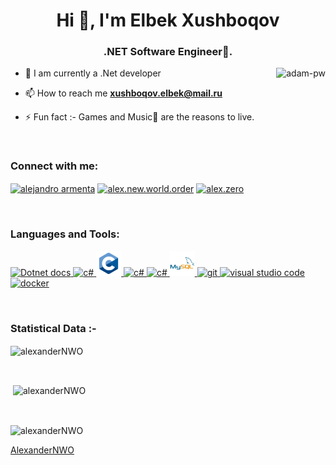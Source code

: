 <h1 align="center">Hi 👋, I'm Elbek Xushboqov</h1>
<h3 align="center"> .NET Software Engineer🌟.</h3>

<p><img align="right" src="https://github.com/Adam-pw/Adam-pw/blob/main/animation_500_kxa883sd.gif" alt="adam-pw" /></p>


- 🌱 I am currently a .Net developer

- 📫 How to reach me **xushboqov.elbek@mail.ru**

- ⚡ Fun fact :- Games and Music🎵 are the reasons to live.

<br>

<h3 align="left">Connect with me:</h3>
<p align="left">
  <a href="https://www.linkedin.com/in/elbek-khushboqoff-095779239/" target="blank"><img align="center"
      src="https://raw.githubusercontent.com/rahuldkjain/github-profile-readme-generator/master/src/images/icons/Social/linked-in-alt.svg"
      alt="alejandro armenta" height="30" width="40" /></a>
  <a href="https://www.instagram.com/khushboqof/" target="blank"><img align="center"
      src="https://raw.githubusercontent.com/rahuldkjain/github-profile-readme-generator/master/src/images/icons/Social/instagram.svg"
      alt="alex.new.world.order" height="30" width="40" /></a>
  <a href="https://t.me/khushboqoff" target="blank"><img align="center"
      src="https://upload.wikimedia.org/wikipedia/commons/thumb/8/82/Telegram_logo.svg/480px-Telegram_logo.svg.png"
      alt="alex.zero" height="30" width="40" /></a>
</p>

<br>

<h3 align="left">Languages and Tools:</h3>
<p align="left"> <a href="https://dotnet.microsoft.com/en-us//" target="_blank" rel="noreferrer"> <img
      src="https://upload.wikimedia.org/wikipedia/commons/thumb/7/7d/Microsoft_.NET_logo.svg/2048px-Microsoft_.NET_logo.svg.png"
      alt="Dotnet docs" width="40" height="40" /> </a> </a> <a href="https://dotnet.microsoft.com/en-us//" target="_blank" rel="noreferrer">
  <a href="https://learn.microsoft.com/en-us/dotnet/csharp/" target="_blank" rel="noreferrer">
    <img src="https://cdn.cdnlogo.com/logos/c/27/c.svg"
      alt="c#" width="40" height="40" /> </a> <a href="https://learn.microsoft.com/en-us/dotnet/csharp/" target="_blank"
  <a href="https://www.learn-c.org/" target="_blank" rel="noreferrer">
    <img src="https://raw.githubusercontent.com/github/explore/f3e22f0dca2be955676bc70d6214b95b13354ee8/topics/c/c.png"
      alt="c#" width="40" height="40" /> </a> <a href="https://www.learn-c.org/" target="_blank"
  <a href="https://www.codecademy.com/learn/learn-c-plus-plus" target="_blank" rel="noreferrer">
    <img src="https://upload.wikimedia.org/wikipedia/commons/thumb/1/18/ISO_C%2B%2B_Logo.svg/1200px-ISO_C%2B%2B_Logo.svg.png"
      alt="c#" width="40" height="40" /> </a> <a href="https://www.codecademy.com/learn/learn-c-plus-plus" target="_blank"
  <a href="https://www.python.org/" target="_blank" rel="noreferrer">
    <img src="https://upload.wikimedia.org/wikipedia/commons/thumb/c/c3/Python-logo-notext.svg/800px-Python-logo-notext.svg.png"
      alt="c#" width="40" height="40" /> </a> <a href="https://www.python.org/" target="_blank"
  </a> <a href="https://www.mysql.com/" target="_blank" rel="noreferrer"> <img
      src="https://raw.githubusercontent.com/devicons/devicon/master/icons/mysql/mysql-original-wordmark.svg"
      alt="mysql" width="40" height="40" /> </a> </a> <a href="https://git-scm.com/" target="_blank" rel="noreferrer"> <img
      src="https://upload.wikimedia.org/wikipedia/commons/e/e0/Git-logo.svg"
      alt="git" width="40" height="40" /> </a> <a href="https://code.visualstudio.com/" target="_blank" rel="noreferrer">
    <img
      src="https://upload.wikimedia.org/wikipedia/commons/9/9a/Visual_Studio_Code_1.35_icon.svg"
      alt="visual studio code" width="40" height="40" /> </a> <a href="https://www.docker.com/" target="_blank"
    rel="noreferrer"> <img
      src="https://cdn.cdnlogo.com/logos/d/41/docker.svg" alt="docker"
      width="40" height="40" /> </a> </p>

<br>

<h3>Statistical Data :-</h3>
<p><img align="center"
    src="https://github-readme-stats.vercel.app/api/top-langs?username=alexanderNWO&show_icons=true&locale=en&bg_color=0d1117&text_color=ffffff&layout=compact"
    alt="alexanderNWO" 
    bg_color=#808080/></p>

<br>

<p>&nbsp;<img align="center" src="https://github-readme-stats.vercel.app/api?username=alexanderNWO&show_icons=true&locale=en&bg_color=0d1117&text_color=ffffff&repo=convoychat"
    alt="alexanderNWO" /></p>

<br>

<p><img align="center" src="https://github-readme-streak-stats.herokuapp.com/?user=alexanderNWO&theme=dark&background=0d1117&date_format=M%20j%5B%2C%20Y%5D" alt="alexanderNWO" /></p>

[AlexanderNWO](https://github.com/alexanderNWO)
